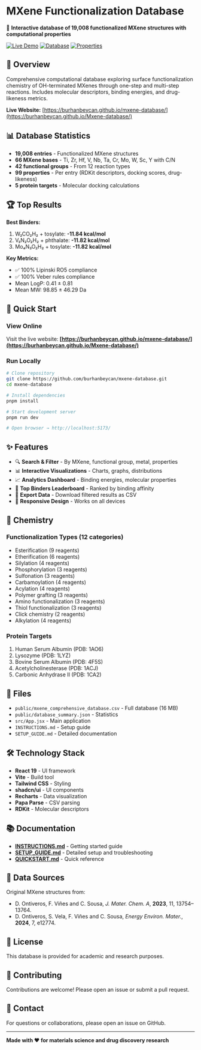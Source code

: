 # MXene Functionalization Database

🧪 **Interactive database of 19,008 functionalized MXene structures with computational properties**

[![Live Demo](https://img.shields.io/badge/Live-Demo-blue)](https://burhanbeycan.github.io/mxene-database/)
[![Database](https://img.shields.io/badge/Entries-19,008-green)](https://github.com/burhanbeycan/mxene-database)
[![Properties](https://img.shields.io/badge/Properties-99-orange)](https://github.com/burhanbeycan/mxene-database)

## 🎯 Overview

Comprehensive computational database exploring surface functionalization chemistry of OH-terminated MXenes through one-step and multi-step reactions. Includes molecular descriptors, binding energies, and drug-likeness metrics.

**Live Website:** [https://burhanbeycan.github.io/mxene-database/](https://burhanbeycan.github.io/Mxene-database/)

## 📊 Database Statistics

- **19,008 entries** - Functionalized MXene structures
- **66 MXene bases** - Ti, Zr, Hf, V, Nb, Ta, Cr, Mo, W, Sc, Y with C/N
- **42 functional groups** - From 12 reaction types
- **99 properties** - Per entry (RDKit descriptors, docking scores, drug-likeness)
- **5 protein targets** - Molecular docking calculations

## 🏆 Top Results

**Best Binders:**
1. W₂CO₂H₂ + tosylate: **-11.84 kcal/mol**
2. V₃N₂O₂H₂ + phthalate: **-11.82 kcal/mol**
3. Mo₄N₃O₂H₂ + tosylate: **-11.82 kcal/mol**

**Key Metrics:**
- ✅ 100% Lipinski RO5 compliance
- ✅ 100% Veber rules compliance
- Mean LogP: 0.41 ± 0.81
- Mean MW: 98.85 ± 46.29 Da

## 🚀 Quick Start

### View Online
Visit the live website: **[https://burhanbeycan.github.io/mxene-database/](https://burhanbeycan.github.io/Mxene-database/)**

### Run Locally

```bash
# Clone repository
git clone https://github.com/burhanbeycan/mxene-database.git
cd mxene-database

# Install dependencies
pnpm install

# Start development server
pnpm run dev

# Open browser → http://localhost:5173/
```

## ✨ Features

- 🔍 **Search & Filter** - By MXene, functional group, metal, properties
- 📊 **Interactive Visualizations** - Charts, graphs, distributions
- 📈 **Analytics Dashboard** - Binding energies, molecular properties
- 🏅 **Top Binders Leaderboard** - Ranked by binding affinity
- 💾 **Export Data** - Download filtered results as CSV
- 📱 **Responsive Design** - Works on all devices

## 🧪 Chemistry

### Functionalization Types (12 categories)
- Esterification (9 reagents)
- Etherification (6 reagents)
- Silylation (4 reagents)
- Phosphorylation (3 reagents)
- Sulfonation (3 reagents)
- Carbamoylation (4 reagents)
- Acylation (4 reagents)
- Polymer grafting (3 reagents)
- Amino functionalization (3 reagents)
- Thiol functionalization (3 reagents)
- Click chemistry (2 reagents)
- Alkylation (4 reagents)

### Protein Targets
1. Human Serum Albumin (PDB: 1AO6)
2. Lysozyme (PDB: 1LYZ)
3. Bovine Serum Albumin (PDB: 4F5S)
4. Acetylcholinesterase (PDB: 1ACJ)
5. Carbonic Anhydrase II (PDB: 1CA2)

## 📁 Files

- `public/mxene_comprehensive_database.csv` - Full database (16 MB)
- `public/database_summary.json` - Statistics
- `src/App.jsx` - Main application
- `INSTRUCTIONS.md` - Setup guide
- `SETUP_GUIDE.md` - Detailed documentation

## 🛠️ Technology Stack

- **React 19** - UI framework
- **Vite** - Build tool
- **Tailwind CSS** - Styling
- **shadcn/ui** - UI components
- **Recharts** - Data visualization
- **Papa Parse** - CSV parsing
- **RDKit** - Molecular descriptors

## 📚 Documentation

- [**INSTRUCTIONS.md**](INSTRUCTIONS.md) - Getting started guide
- [**SETUP_GUIDE.md**](SETUP_GUIDE.md) - Detailed setup and troubleshooting
- [**QUICKSTART.md**](QUICKSTART.md) - Quick reference

## 🔬 Data Sources

Original MXene structures from:
- D. Ontiveros, F. Viñes and C. Sousa, *J. Mater. Chem. A*, **2023**, 11, 13754–13764.
- D. Ontiveros, S. Vela, F. Viñes and C. Sousa, *Energy Environ. Mater.*, **2024**, 7, e12774.

## 📄 License

This database is provided for academic and research purposes.

## 🤝 Contributing

Contributions are welcome! Please open an issue or submit a pull request.

## 📧 Contact

For questions or collaborations, please open an issue on GitHub.

---

**Made with ❤️ for materials science and drug discovery research**
